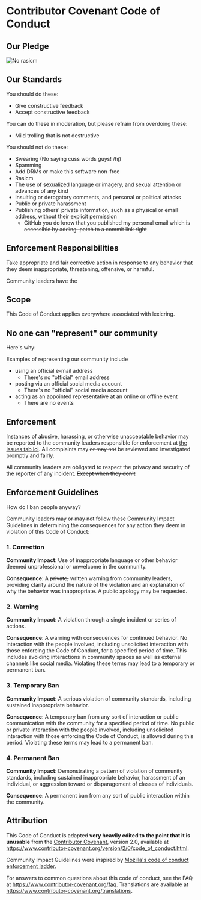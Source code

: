 # Contributor Covenant Code of Conduct

## Our Pledge

![No rasicm](IMG_0349.jpg)

## Our Standards

You should do these:

* Give constructive feedback
* Accept constructive feedback

You can do these in moderation, but please refrain from overdoing these:

* Mild trolling that is not destructive

You should not do these:

* Swearing (No saying cuss words guys! /hj)
* Spamming
* Add DRMs or make this software non-free
* Rasicm
* The use of sexualized language or imagery, and sexual attention or
  advances of any kind
* Insulting or derogatory comments, and personal or political attacks
* Public or private harassment
* Publishing others' private information, such as a physical or email
  address, without their explicit permission
    * ~~GitHub you do know that you published my personal email which is accessible by adding .patch to a commit link right~~

## Enforcement Responsibilities

Take appropriate and fair corrective action in
response to any behavior that they deem inappropriate, threatening, offensive,
or harmful.

Community leaders have the

## Scope

This Code of Conduct applies everywhere associated with lexicring.

## No one can "represent" our community

Here's why: 

Examples of representing our community include
* using an official e-mail address
  * There's no "official" email address
* posting via an official social media account
  * There's no "official" social media account
* acting as an appointed representative at an online or offline event
  * There are no events

## Enforcement

Instances of abusive, harassing, or otherwise unacceptable behavior may be
reported to the community leaders responsible for enforcement at
[the Issues tab lol](https://github.com/FishlandicFishy/lexicring/issues).
All complaints may ~~or may not~~ be reviewed and investigated promptly and fairly.

All community leaders are obligated to respect the privacy and security of the
reporter of any incident. ~~Except when they don't~~

## Enforcement Guidelines

How do I ban people anyway?

Community leaders may ~~or may not~~ follow these Community Impact Guidelines in determining
the consequences for any action they deem in violation of this Code of Conduct:

### 1. Correction

**Community Impact**: Use of inappropriate language or other behavior deemed
unprofessional or unwelcome in the community.

**Consequence**: A ~~private,~~ written warning from community leaders, providing
clarity around the nature of the violation and an explanation of why the
behavior was inappropriate. A public apology may be requested.

### 2. Warning

**Community Impact**: A violation through a single incident or series
of actions.

**Consequence**: A warning with consequences for continued behavior. No
interaction with the people involved, including unsolicited interaction with
those enforcing the Code of Conduct, for a specified period of time. This
includes avoiding interactions in community spaces as well as external channels
like social media. Violating these terms may lead to a temporary or
permanent ban.

### 3. Temporary Ban

**Community Impact**: A serious violation of community standards, including
sustained inappropriate behavior.

**Consequence**: A temporary ban from any sort of interaction or public
communication with the community for a specified period of time. No public or
private interaction with the people involved, including unsolicited interaction
with those enforcing the Code of Conduct, is allowed during this period.
Violating these terms may lead to a permanent ban.

### 4. Permanent Ban

**Community Impact**: Demonstrating a pattern of violation of community
standards, including sustained inappropriate behavior,  harassment of an
individual, or aggression toward or disparagement of classes of individuals.

**Consequence**: A permanent ban from any sort of public interaction within
the community.

## Attribution

This Code of Conduct is ~~adapted~~ **very heavily edited to the point that it is unusable** from the [Contributor Covenant][homepage],
version 2.0, available at
https://www.contributor-covenant.org/version/2/0/code_of_conduct.html.

Community Impact Guidelines were inspired by [Mozilla's code of conduct
enforcement ladder](https://github.com/mozilla/diversity).

[homepage]: <https://www.contributor-covenant.org>

For answers to common questions about this code of conduct, see the FAQ at
https://www.contributor-covenant.org/faq. Translations are available at
https://www.contributor-covenant.org/translations.
